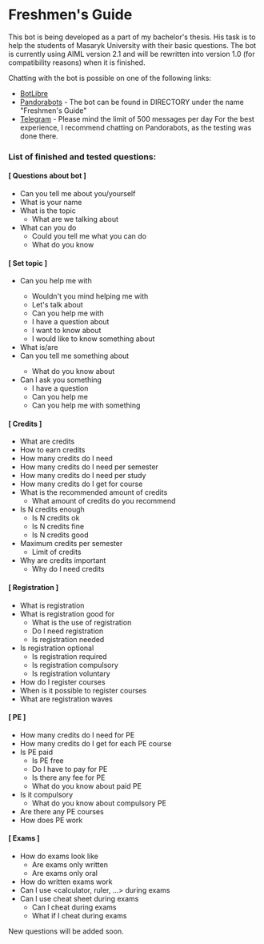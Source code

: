# Freshmen's Guide

This bot is being developed as a part of my bachelor's thesis.
His task is to help the students of Masaryk University with their basic questions.
The bot is currently using AIML version 2.1 and will be rewritten into version 1.0 (for compatibility reasons) when it is finished.

Chatting with the bot is possible on one of the following links:
* [BotLibre](https://botlibre.com/browse?id=29250471)
* [Pandorabots](https://home.pandorabots.com/dash/bot-directory) - The bot can be found in DIRECTORY under the name "Freshmen's Guide"
* [Telegram](https://t.me/FreshmensGuideBot) - Please mind the limit of 500 messages per day
For the best experience, I recommend chatting on Pandorabots, as the testing was done there.

### List of finished and tested questions:

#### [ Questions about bot ]
* Can you tell me about you/yourself
* What is your name
* What is the topic
    * What are we talking about
* What can you do
    * Could you tell me what you can do
    * What do you know


#### [ Set topic ]
* Can you help me with <topic>
    * Wouldn't you mind helping me with <topic>
    * Let's talk about <topic>
    * Can you help me with <topic>
    * I have a question about <topic>
    * I want to know about <topic>
    * I would like to know something about <topic>
* What is/are <topic>    
* Can you tell me something about <topic>
    * What do you know about <topic>
* Can I ask you something
    * I have a question
    * Can you help me
    * Can you help me with something
    
    
#### [ Credits ]
* What are credits 
* How to earn credits
* How many credits do I need
* How many credits do I need per semester
* How many credits do I need per study
* How many credits do I get for course
* What is the recommended amount of credits
    * What amount of credits do you recommend
* Is N credits enough
    * Is N credits ok
    * Is N credits fine
    * Is N credits good
* Maximum credits per semester
    * Limit of credits
* Why are credits important
    * Why do I need credits

    
#### [ Registration ]
* What is registration
* What is registration good for
    * What is the use of registration
    * Do I need registration
    * Is registration needed
* Is registration optional
    * Is registration required
    * Is registration compulsory
    * Is registration voluntary
* How do I register courses
* When is it possible to register courses
* What are registration waves


#### [ PE ]
* How many credits do I need for PE
* How many credits do I get for each PE course
* Is PE paid
    * Is PE free
    * Do I have to pay for PE
    * Is there any fee for PE
    * What do you know about paid PE    
* Is it compulsory
    * What do you know about compulsory PE
* Are there any PE courses
* How does PE work

#### [ Exams ]
* How do exams look like
    * Are exams only written
    * Are exams only oral
* How do written exams work
* Can I use <calculator, ruler, ...> during exams
* Can I use cheat sheet during exams
    * Can I cheat during exams
    * What if I cheat during exams

    
New questions will be added soon.